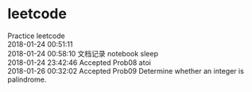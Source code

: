 # leetcode
Practice leetcode       
2018-01-24 00:51:11     
2018-01-24 00:58:10 文档记录 notebook sleep     
2018-01-24 23:42:46 Accepted Prob08 atoi        
2018-01-26 00:32:02 Accepted Prob09 Determine whether an integer is palindrome.            
